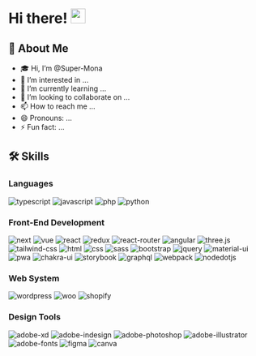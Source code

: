 # Hi there! <img src="https://media.giphy.com/media/hvRJCLFzcasrR4ia7z/giphy.gif" width="29px" height="29px">

## 🚀 About Me

- 🎓 Hi, I’m @Super-Mona
- 👀 I’m interested in ...
- 🌱 I’m currently learning ...
- 💞️ I’m looking to collaborate on ...
- 📫 How to reach me ...
- 😄 Pronouns: ...
- ⚡ Fun fact: ...

## 🛠️ Skills

### Languages

![typescript](https://img.shields.io/badge/TypeScript-3178C6?style=for-the-badge&logo=typescript&logoColor=white)
![javascript](https://img.shields.io/badge/JavaScript-323330?style=for-the-badge&logo=javascript&logoColor=F7DF1E)
![php](https://img.shields.io/badge/php-777BB4?style=for-the-badge&logo=php&logoColor=F7DF1E)
![python](https://img.shields.io/badge/Python-3776AB?style=for-the-badge&logo=python&logoColor=white)

### Front-End Development

![next](https://img.shields.io/badge/Next-000000?style=for-the-badge&logo=nextdotjs&logoColor=FFFFFF)
![vue](https://img.shields.io/badge/Vue-4FC08D?style=for-the-badge&logo=vuedotjs&logoColor=FFFFFF)
![react](https://img.shields.io/badge/React-20232A?style=for-the-badge&logo=react&logoColor=61DAFB)
![redux](https://img.shields.io/badge/Redux-593D88?style=for-the-badge&logo=redux&logoColor=white)
![react-router](https://img.shields.io/badge/React_Router-CA4245?style=for-the-badge&logo=react-router&logoColor=white)
![angular](https://img.shields.io/badge/angular-0F0F11?style=for-the-badge&logo=angular&logoColor=white)
![three.js](https://img.shields.io/badge/Three.js-000000?style=for-the-badge&logo=three.js&logoColor=white)
![tailwind-css](https://img.shields.io/badge/tailwind.css-06B6D4?style=for-the-badge&logo=tailwind-css&logoColor=white)
![html](https://img.shields.io/badge/HTML5-E34F26?style=for-the-badge&logo=html5&logoColor=white)
![css](https://img.shields.io/badge/CSS3-1572B6?style=for-the-badge&logo=css3&logoColor=white)
![sass](https://img.shields.io/badge/SASS-CC6699?style=for-the-badge&logo=sass&logoColor=white)
![bootstrap](https://img.shields.io/badge/Bootstrap-563D7C?style=for-the-badge&logo=bootstrap&logoColor=white)
![jquery](https://img.shields.io/badge/jQuery-0769AD?style=for-the-badge&logo=jquery&logoColor=white)
![material-ui](https://img.shields.io/badge/Material_UI-0081CB?style=for-the-badge&logo=mui&logoColor=white)
![pwa](https://img.shields.io/badge/Progressive_Web_App-4285F4?style=for-the-badge&logo=googlechrome&logoColor=white)
![chakra-ui](https://img.shields.io/badge/Chakra_UI-319795?style=for-the-badge&logo=chakra-ui&logoColor=white)
![storybook](https://img.shields.io/badge/storybook-FF4785?style=for-the-badge&logo=storybook&logoColor=white)
![graphql](https://img.shields.io/badge/GraphQL-E434AA?style=for-the-badge&logo=graphql&logoColor=white)
![webpack](https://img.shields.io/badge/webpack-8DD6F9?style=for-the-badge&logo=webpack&logoColor=FFFFFF)
![nodedotjs](https://img.shields.io/badge/nodejs-339933?style=for-the-badge&logo=nodedotjs&logoColor=FFFFFF)

### Web System
![wordpress](https://img.shields.io/badge/wordpress-21759B?style=for-the-badge&logo=wordpress&logoColor=white)
![woo](https://img.shields.io/badge/woocommerce-96588A?style=for-the-badge&logo=woo&logoColor=white)
![shopify](https://img.shields.io/badge/shopify-7AB55C?style=for-the-badge&logo=shopify&logoColor=white)

### Design Tools

![adobe-xd](https://img.shields.io/badge/adobe_xd-470137?style=for-the-badge&logo=adobe-xd&logoColor=white)
![adobe-indesign](https://img.shields.io/badge/adobe_indesign-FF3366?style=for-the-badge&logo=adobe-indesign&logoColor=white)
![adobe-photoshop](https://img.shields.io/badge/adobe_photoshop-31A8FF?style=for-the-badge&logo=adobe-photoshop&logoColor=white)
![adobe-illustrator](https://img.shields.io/badge/adobe_illustrator-FF9A00?style=for-the-badge&logo=adobe-illustrator&logoColor=white)
![adobe-fonts](https://img.shields.io/badge/adobe_fonts-000B1D?style=for-the-badge&logo=adobe-fonts&logoColor=white)
![figma](https://img.shields.io/badge/figma-000000?style=for-the-badge&logo=figma&logoColor=white)
![canva](https://img.shields.io/badge/canva-00C4CC?style=for-the-badge&logo=canva&logoColor=white)
